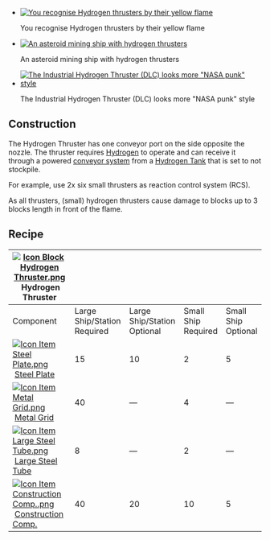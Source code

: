     
*   [![You recognise Hydrogen thrusters by their yellow flame](https://spaceengineers.wiki.gg/images/thumb/Hydrogen-thrusters-yellow-flame.jpg/120px-Hydrogen-thrusters-yellow-flame.jpg?4e50d4)](https://spaceengineers.wiki.gg/wiki/File:Hydrogen-thrusters-yellow-flame.jpg "You recognise Hydrogen thrusters by their yellow flame")
    
    You recognise Hydrogen thrusters by their yellow flame
    
*   [![An asteroid mining ship with hydrogen thrusters](https://spaceengineers.wiki.gg/images/thumb/Hydrogen-miner.png/120px-Hydrogen-miner.png?da8f17)](https://spaceengineers.wiki.gg/wiki/File:Hydrogen-miner.png "An asteroid mining ship with hydrogen thrusters")
    
    An asteroid mining ship with hydrogen thrusters
    
*   [![The Industrial Hydrogen Thruster (DLC) looks more "NASA punk" style](https://spaceengineers.wiki.gg/images/thumb/Icon_Block_Industrial_Hydrogen_Thruster.png/120px-Icon_Block_Industrial_Hydrogen_Thruster.png?7fc5d0)](https://spaceengineers.wiki.gg/wiki/File:Icon_Block_Industrial_Hydrogen_Thruster.png "The Industrial Hydrogen Thruster (DLC) looks more \"NASA punk\" style")
    
    The Industrial Hydrogen Thruster (DLC) looks more "NASA punk" style
    

## Construction

The Hydrogen Thruster has one conveyor port on the side opposite the nozzle. The thruster requires [Hydrogen](https://spaceengineers.wiki.gg/wiki/Hydrogen "Hydrogen") to operate and can receive it through a powered [conveyor system](https://spaceengineers.wiki.gg/wiki/Conveyor_system "Conveyor system") from a [Hydrogen Tank](https://spaceengineers.wiki.gg/wiki/Hydrogen_Tank "Hydrogen Tank") that is set to not stockpile.

For example, use 2x six small thrusters as reaction control system (RCS).

As all thrusters, (small) hydrogen thrusters cause damage to blocks up to 3 blocks length in front of the flame.

## Recipe

| [![Icon Block Hydrogen Thruster.png](https://spaceengineers.wiki.gg/images/thumb/Icon_Block_Hydrogen_Thruster.png/21px-Icon_Block_Hydrogen_Thruster.png?77ed1d)](https://spaceengineers.wiki.gg/wiki/Hydrogen_Thruster "Hydrogen Thruster") Hydrogen Thruster |     |     |     |     |
| --- | --- | --- | --- | --- |
| Component | Large Ship/Station  <br>Required | Large Ship/Station  <br>Optional | Small Ship  <br>Required | Small Ship  <br>Optional |
| [![Icon Item Steel Plate.png](https://spaceengineers.wiki.gg/images/thumb/Icon_Item_Steel_Plate.png/21px-Icon_Item_Steel_Plate.png?437e3a)](https://spaceengineers.wiki.gg/wiki/Steel_Plate "Steel Plate") [Steel Plate](https://spaceengineers.wiki.gg/wiki/Steel_Plate "Steel Plate") | 15  | 10  | 2   | 5   |
| [![Icon Item Metal Grid.png](https://spaceengineers.wiki.gg/images/thumb/Icon_Item_Metal_Grid.png/21px-Icon_Item_Metal_Grid.png?c674cf)](https://spaceengineers.wiki.gg/wiki/Metal_Grid "Metal Grid") [Metal Grid](https://spaceengineers.wiki.gg/wiki/Metal_Grid "Metal Grid") | 40  | —   | 4   | —   |
| [![Icon Item Large Steel Tube.png](https://spaceengineers.wiki.gg/images/thumb/Icon_Item_Large_Steel_Tube.png/21px-Icon_Item_Large_Steel_Tube.png?31c1e4)](https://spaceengineers.wiki.gg/wiki/Large_Steel_Tube "Large Steel Tube") [Large Steel Tube](https://spaceengineers.wiki.gg/wiki/Large_Steel_Tube "Large Steel Tube") | 8   | —   | 2   | —   |
| [![Icon Item Construction Comp..png](https://spaceengineers.wiki.gg/images/thumb/Icon_Item_Construction_Comp..png/21px-Icon_Item_Construction_Comp..png?cdc26f)](https://spaceengineers.wiki.gg/wiki/Construction_Comp. "Construction Comp.") [Construction Comp.](https://spaceengineers.wiki.gg/wiki/Construction_Comp. "Construction Comp.") | 40  | 20  | 10  | 5   |